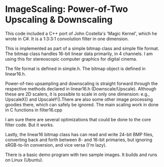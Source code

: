 # ImageScaling:  Power-of-Two Upscaling & Downscaling
This code included a C++ port of John Costella's 'Magic Kernel', which he wrote in C#.  It is a 1:3:3:1 convolution filter in one dimension.

This is implemented as part of a simple bitmap class and simple file format.  The bitmap class handles 16-bit linear data primarily, in 4 channels.  I am using this for stereoscopic computer graphics for digital cinema.

The file format is defined in simple.h.  The bitmap object is defined in linear16.h.

Power-of-two upsampling and downscaling is straight forward through the respective methods declared in linear16.h (Downscale/Upscale).  Although these are 2D scalers, it is possible to scale in only one dimension: e.g., UpscaleX() and UpscaleY().There are also some other image processing goodies there, which can safely be ignored.  The main scaling work in done in C functions in filter16.cpp

I am sure there are several optimizations that could be done to the core filter code.  But it works.

Lastly, the linear16 bitmap class has can read and write 24-bit BMP files, converting back and forth between 8- and 16-bit primaries, but ignoring sRGB-to-lin conversion, and vice versa (I'm lazy).

There is a basic demo program with two sample images.  It builds and runs on Linux (Ubuntu).


